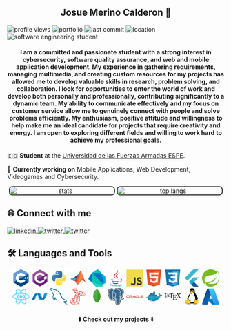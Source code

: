 <h2 align="center">Josue Merino Calderon 🐐</h2>
<p align="left">
  <img src="https://komarev.com/ghpvc/?username=josue&label=Profile%20views&color=0e75b6&style=flat" alt="profile views" />
  <img src="https://img.shields.io/badge/Portfolio-%E2%9C%94-brightgreen" alt="portfolio" />
  <img src="https://img.shields.io/github/last-commit/ejmerino/ejmerino" alt="last commit" />
  <img src="https://img.shields.io/badge/Location-Quito,%20Ecuador-%23f9a825" alt="location" />
  <img src="https://img.shields.io/badge/Software%20Engineering%20Student-%23ff8a00" alt="software engineering student" />
</p>
<h4 align="center">
I am a committed and passionate student with a strong interest in cybersecurity, software quality assurance, and web and mobile application development. My experience in gathering requirements, managing multimedia, and creating custom resources for my projects has allowed me to develop valuable skills in research, problem solving, and collaboration. I look for opportunities to enter the world of work and develop both personally and professionally, contributing significantly to a dynamic team. My ability to communicate effectively and my focus on customer service allow me to genuinely connect with people and solve problems efficiently. My enthusiasm, positive attitude and willingness to help make me an ideal candidate for projects that require creativity and energy. I am open to exploring different fields and willing to work hard to achieve my professional goals.
</h4>


🇪🇨 **Student** at the [Universidad de las Fuerzas Armadas ESPE](https://www.espe.edu.ec/). 

📱 **Currently working on** Mobile Applications, Web Development, Videogames and Cybersecurity.

<div align="center">
  <img alt="stats" style="width: 48%; display: inline-block; border-radius: 8px; border: 2px solid #333;" src="https://github-readme-stats.vercel.app/api?username=ejmerino&show_icons=true&theme=tokyonight&hide_title=true&count_private=true&hide_border=true"/>
  <img alt="top langs" style="width: 48%; display: inline-block; border-radius: 8px; border: 2px solid #333;" src="https://github-readme-stats.vercel.app/api/top-langs/?username=ejmerino&layout=compact&theme=tokyonight&hide_border=true&langs_count=10"/>
</div>

## 🌐 Connect with me
<a href="https://www.linkedin.com/in/josue-merino-calderon-52639510a/" target="blank">
  <img align="center" src="https://raw.githubusercontent.com/rahuldkjain/github-profile-readme-generator/master/src/images/icons/Social/linked-in-alt.svg" alt="linkedin" height="30" width="40" />
</a>
<a href="https://x.com/JosMC_10" target="blank">
  <img align="center" src="https://raw.githubusercontent.com/rahuldkjain/github-profile-readme-generator/master/src/images/icons/Social/twitter.svg" alt="twitter" height="30" width="40" />
</a>
<a href="https://www.instagram.com/josuemerinocalderon/" target="blank">
  <img align="center" src="https://raw.githubusercontent.com/rahuldkjain/github-profile-readme-generator/master/src/images/icons/Social/instagram.svg" alt="twitter" height="30" width="40" />
</a>

## 🛠️ Languages and Tools

<p align="center">
    <!-- Programming Languages -->
    <img src="https://raw.githubusercontent.com/devicons/devicon/master/icons/cplusplus/cplusplus-original.svg" alt="cplusplus" width="40" height="40" />
    <img src="https://raw.githubusercontent.com/devicons/devicon/master/icons/csharp/csharp-original.svg" alt="csharp" width="40" height="40" />
    <img src="https://raw.githubusercontent.com/devicons/devicon/master/icons/python/python-original.svg" alt="python" width="40" height="40" />    
    <img src="https://raw.githubusercontent.com/devicons/devicon/master/icons/matlab/matlab-original.svg" alt="matlab" width="40" height="40" />
    <img src="https://raw.githubusercontent.com/devicons/devicon/master/icons/dart/dart-original.svg" alt="dart" width="40" height="40" />
    <img src="https://raw.githubusercontent.com/devicons/devicon/master/icons/java/java-original.svg" alt="java" width="40" height="40" />
    <img src="https://raw.githubusercontent.com/devicons/devicon/master/icons/javascript/javascript-original.svg" alt="javascript" width="40" height="40" />
    <img src="https://raw.githubusercontent.com/devicons/devicon/refs/heads/master/icons/html5/html5-original.svg" alt="html5" width="40" height="40" />
    <img src="https://raw.githubusercontent.com/devicons/devicon/refs/heads/master/icons/css3/css3-original.svg" alt="css3" width="40" height="40" />
    <img src="https://raw.githubusercontent.com/devicons/devicon/master/icons/flutter/flutter-original.svg" alt="flutter" width="40" height="40" />
    <img src="https://raw.githubusercontent.com/devicons/devicon/master/icons/spring/spring-original.svg" alt="springboot" width="40" height="40" />
    <img src="https://raw.githubusercontent.com/devicons/devicon/master/icons/react/react-original.svg" alt="react" width="40" height="40" />    
    <img src="https://raw.githubusercontent.com/devicons/devicon/master/icons/dot-net/dot-net-original.svg" alt="dotnet" width="40" height="40"/>   
    <img src="https://raw.githubusercontent.com/devicons/devicon/master/icons/mysql/mysql-original.svg" alt="mysql" width="40" height="40" />    
    <img src="https://raw.githubusercontent.com/devicons/devicon/master/icons/microsoftsqlserver/microsoftsqlserver-plain.svg" alt="sqlserver" width="40" height="40" />
    <img src="https://raw.githubusercontent.com/devicons/devicon/refs/heads/master/icons/mongodb/mongodb-original.svg" alt="mongodb" width="40" height="40" />
    <img src="https://raw.githubusercontent.com/devicons/devicon/refs/heads/master/icons/postgresql/postgresql-original.svg" alt="postgresql" width="40" height="40" />
    <img src="https://raw.githubusercontent.com/devicons/devicon/master/icons/oracle/oracle-original.svg" alt="oracle" width="40" height="40" />
    <img src="https://raw.githubusercontent.com/devicons/devicon/refs/heads/master/icons/docker/docker-original.svg" alt="docker" width="40" height="40" />
    <img src="https://raw.githubusercontent.com/devicons/devicon/refs/heads/master/icons/latex/latex-original.svg" alt="latex" width="40" height="40" />
    <img src="https://raw.githubusercontent.com/devicons/devicon/master/icons/linux/linux-original.svg" alt="linux" width="40" height="40" />
    <img src="https://raw.githubusercontent.com/devicons/devicon/master/icons/azure/azure-original.svg" alt="azure" width="40" height="40" />
</p>

<h4 align="center">⬇️ Check out my projects ⬇️</h4>
